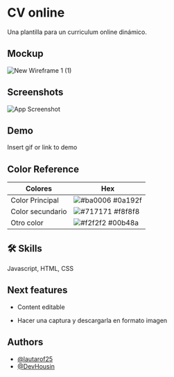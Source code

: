 
# CV online

Una plantilla para un curriculum online dinámico.

## Mockup

![New Wireframe 1 (1)](https://github.com/Lautarof25/cv_online/assets/81919816/bb4e50ee-996a-4d02-bbd2-0fbb5c952f02)


## Screenshots

![App Screenshot](https://via.placeholder.com/468x300?text=App+Screenshot+Here)


## Demo

Insert gif or link to demo

## Color Reference

| Colores             | Hex                                                                |
| ----------------- | ------------------------------------------------------------------ |
| Color Principal | ![#ba0006](https://via.placeholder.com/10/ba0006?text=+) #0a192f |
| Color secundario | ![#717171](https://via.placeholder.com/10/717171?text=+) #f8f8f8 |
| Otro color | ![#f2f2f2](https://via.placeholder.com/10/f2f2f2?text=+) #00b48a |

## 🛠 Skills
Javascript, HTML, CSS


## Next features

- Content editable 

- Hacer una captura y descargarla en formato imagen
## Authors

- [@lautarof25](https://www.github.com/lautarof25)
- [@DevHousin](https://www.github.com/DevHousin)

